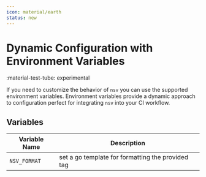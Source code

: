 ```yaml
---
icon: material/earth
status: new
---
```


# Dynamic Configuration with Environment Variables

<span class="rounded-pill">:material-test-tube: experimental</span>

If you need to customize the behavior of `nsv` you can use the supported environment variables. Environment variables provide a dynamic approach to configuration perfect for integrating `nsv` into your CI workflow.

## Variables

| Variable Name | Description                                       |
| ------------- | ------------------------------------------------- |
| `NSV_FORMAT`  | set a go template for formatting the provided tag |
